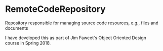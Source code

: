 # RemoteCodeRepository
Repository responsible for managing source code resources, e.g., files and documents

I have developed this as part of Jim Fawcet's Object Oriented Design course in Spring 2018.